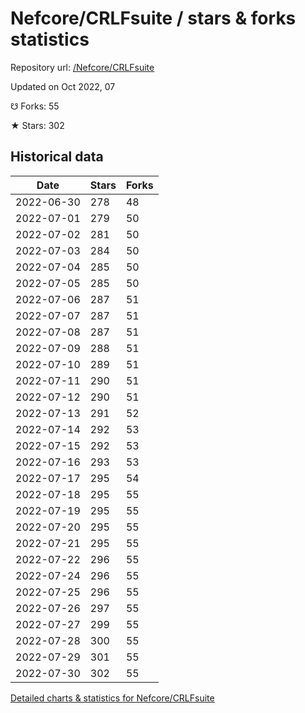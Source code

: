 # Nefcore/CRLFsuite / stars & forks statistics

Repository url: [/Nefcore/CRLFsuite](https://github.com/Nefcore/CRLFsuite)

Updated on Oct 2022, 07

☋ Forks: 55

★ Stars: 302

## Historical data
| Date | Stars | Forks |
|------|-------|-------|
| 2022-06-30 | 278 | 48 | 
| 2022-07-01 | 279 | 50 | 
| 2022-07-02 | 281 | 50 | 
| 2022-07-03 | 284 | 50 | 
| 2022-07-04 | 285 | 50 | 
| 2022-07-05 | 285 | 50 | 
| 2022-07-06 | 287 | 51 | 
| 2022-07-07 | 287 | 51 | 
| 2022-07-08 | 287 | 51 | 
| 2022-07-09 | 288 | 51 | 
| 2022-07-10 | 289 | 51 | 
| 2022-07-11 | 290 | 51 | 
| 2022-07-12 | 290 | 51 | 
| 2022-07-13 | 291 | 52 | 
| 2022-07-14 | 292 | 53 | 
| 2022-07-15 | 292 | 53 | 
| 2022-07-16 | 293 | 53 | 
| 2022-07-17 | 295 | 54 | 
| 2022-07-18 | 295 | 55 | 
| 2022-07-19 | 295 | 55 | 
| 2022-07-20 | 295 | 55 | 
| 2022-07-21 | 295 | 55 | 
| 2022-07-22 | 296 | 55 | 
| 2022-07-24 | 296 | 55 | 
| 2022-07-25 | 296 | 55 | 
| 2022-07-26 | 297 | 55 | 
| 2022-07-27 | 299 | 55 | 
| 2022-07-28 | 300 | 55 | 
| 2022-07-29 | 301 | 55 | 
| 2022-07-30 | 302 | 55 | 


[Detailed charts & statistics for Nefcore/CRLFsuite](https://reviewgithub.com/rep/Nefcore/CRLFsuite)
